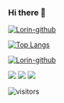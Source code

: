### Hi there 👋

[![Lorin-github](https://github-readme-stats.vercel.app/api?username=yfcyfc123234)](https://github.com/anuraghazra/github-readme-stats)

[![Top Langs](https://github-readme-stats.vercel.app/api/top-langs/?username=yfcyfc123234&layout=compact&theme=midnight-purple)](https://github.com/Akash1362000)

[![Lorin-github](https://github-profile-trophy.vercel.app/?username=yfcyfc123234)](https://github.com/ryo-ma/github-profile-trophy)

<span > 
<img src="https://img.shields.io/badge/-HTML5-E34F26?style=flat-square&logo=java&logoColor=white" /> 
  <img src="https://img.shields.io/badge/-CSS3-1572B6?style=flat-square&logo=css3" /> 
  <img src="https://img.shields.io/badge/-JavaScript-oringe?style=flat-square&logo=kotlin" /> </span>

  ![visitors](https://visitor-badge.glitch.me/badge?page_id=yfcyfc123234.visitor-badge&left_color=green&right_color=red)
  
<!--
**yfcyfc123234/yfcyfc123234** is a ✨ _special_ ✨ repository because its `README.md` (this file) appears on your GitHub profile.

Here are some ideas to get you started:

- 🔭 I’m currently working on ...
- 🌱 I’m currently learning ...
- 👯 I’m looking to collaborate on ...
- 🤔 I’m looking for help with ...
- 💬 Ask me about ...
- 📫 How to reach me: ...
- 😄 Pronouns: ...
- ⚡ Fun fact: ...
-->

